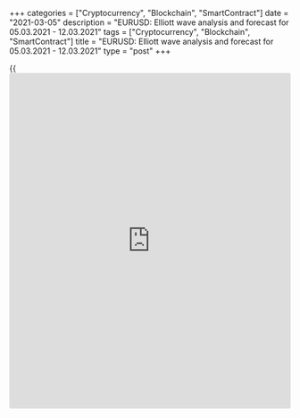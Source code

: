 +++
categories = ["Cryptocurrency", "Blockchain", "SmartContract"]
date = "2021-03-05"
description = "EURUSD: Elliott wave analysis and forecast for 05.03.2021 - 12.03.2021"
tags = ["Cryptocurrency", "Blockchain", "SmartContract"]
title = "EURUSD: Elliott wave analysis and forecast for 05.03.2021 - 12.03.2021"
type = "post"
+++

{{<iframe id="large-banner" src="https://www.bounty.group/#slide=7.0" width="100%" height="600" scrolling="no" style="border: 0px solid rgb(216, 221, 230); border-radius: 3px;">}}

2021-03-05

2021-03-05

EURUSD: Elliott wave analysis and forecast for 05.03.2021 –
12.03.2021Alex Geuta

 **Main scenario:** consider short positions from corrections below the
level of 1.2115 with a target of 1.1691 – 1.1489.

 **Alternative scenario:** breakout and consolidation above the level of
1.2115 will allow the pair to continue rising to the levels of 1.2347 –
1.2500.

 **Analysis:** Presumably, the first wave of larger degree 1 of (3)
finished developing on the [daily](https://www.fintecher.org/2020/03/03/forex-trading-daily-strategy/) time frame, with wave v of 1 formed
inside. Apparently, a downside correction is developing as wave 2 of (3)
on the H4 time frame, with wave a of 2 formed inside. On the H1 time
frame, apparently, wave b of 2 finished developing, and wave c of 2 is
forming, with wave (iii) of 3 developing inside. If the presumption is
correct, the pair will continue to drop to the levels of 1.1691 –
1.1489. The level of 1.2115 is critical in this scenario. Its breakout
will allow the pair to continue rising to the levels of 1.2347 – 1.2500.

* * *

* * *

## Price chart of EURUSD in real time mode

The content of this article reflects the author’s opinion and does not
necessarily reflect the official position of LiteForex. The material
published on this page is provided for informational purposes only and
should not be considered as the provision of investment advice for the
purposes of Directive 2004/39/EC.

Rate this article:

{{value}}

( {{count}} {{title}} )